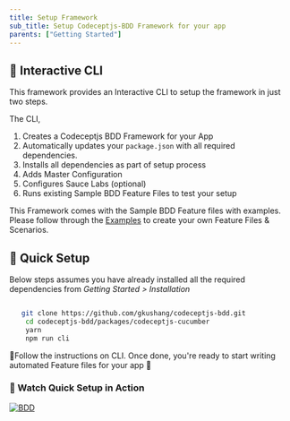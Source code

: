 ```yaml
---
title: Setup Framework
sub_title: Setup Codeceptjs-BDD Framework for your app
parents: ["Getting Started"]
---
```


## 🔳 Interactive CLI

This framework provides an Interactive CLI to setup the framework in just two steps. 

The CLI,
1. Creates a Codeceptjs BDD Framework for your App
2. Automatically updates your `package.json` with all required dependencies.
3. Installs all dependencies as part of setup process
4. Adds Master Configuration
5. Configures Sauce Labs (optional)
6. Runs existing Sample BDD Feature Files to test your setup

This Framework comes with the Sample BDD Feature files with examples. Please follow through the [Examples](https://github.com/gkushang/codeceptjs-bdd/tree/develop/packages/codeceptjs-cucumber/acceptance/features) to create your own Feature Files & Scenarios.


## 🚀 Quick Setup

Below steps assumes you have already installed all the required dependencies from _Getting Started > Installation_

```bash

   git clone https://github.com/gkushang/codeceptjs-bdd.git
    cd codeceptjs-bdd/packages/codeceptjs-cucumber
    yarn
    npm run cli

```

💯Follow the instructions on CLI. Once done, you're ready to start writing automated Feature files for your app 🎉

### 🎥 Watch Quick Setup in Action

<a href='https://youtu.be/OGrn1ejyb-k' target='_blank'><img src='https://i.postimg.cc/DZ15ztxk/Screen-Shot-2020-01-20-at-2-53-19-PM.png' border='0' alt='BDD'/></a>

